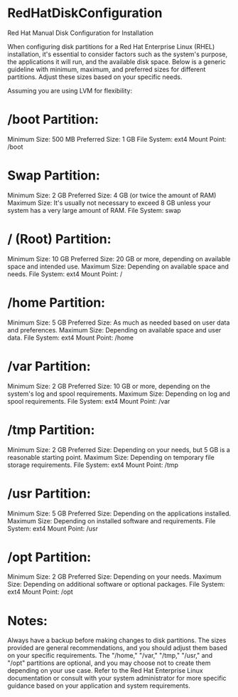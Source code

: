 # RedHatDiskConfiguration
Red Hat Manual Disk Configuration for Installation

When configuring disk partitions for a Red Hat Enterprise Linux (RHEL) installation, it's essential to consider factors such as the system's purpose, the applications it will run, and the available disk space. Below is a generic guideline with minimum, maximum, and preferred sizes for different partitions. Adjust these sizes based on your specific needs.

Assuming you are using LVM for flexibility:

# /boot Partition:

Minimum Size: 500 MB
Preferred Size: 1 GB
File System: ext4
Mount Point: /boot

# Swap Partition:
Minimum Size: 2 GB
Preferred Size: 4 GB (or twice the amount of RAM)
Maximum Size: It's usually not necessary to exceed 8 GB unless your system has a very large amount of RAM.
File System: swap

# / (Root) Partition:
Minimum Size: 10 GB
Preferred Size: 20 GB or more, depending on available space and intended use.
Maximum Size: Depending on available space and needs.
File System: ext4
Mount Point: /

# /home Partition:
Minimum Size: 5 GB
Preferred Size: As much as needed based on user data and preferences.
Maximum Size: Depending on available space and user data.
File System: ext4
Mount Point: /home

# /var Partition:
Minimum Size: 2 GB
Preferred Size: 10 GB or more, depending on the system's log and spool requirements.
Maximum Size: Depending on log and spool requirements.
File System: ext4
Mount Point: /var

# /tmp Partition:
Minimum Size: 2 GB
Preferred Size: Depending on your needs, but 5 GB is a reasonable starting point.
Maximum Size: Depending on temporary file storage requirements.
File System: ext4
Mount Point: /tmp

# /usr Partition:
Minimum Size: 5 GB
Preferred Size: Depending on the applications installed.
Maximum Size: Depending on installed software and requirements.
File System: ext4
Mount Point: /usr

# /opt Partition:
Minimum Size: 2 GB
Preferred Size: Depending on your needs.
Maximum Size: Depending on additional software or optional packages.
File System: ext4
Mount Point: /opt

# Notes:
Always have a backup before making changes to disk partitions.
The sizes provided are general recommendations, and you should adjust them based on your specific requirements.
The "/home," "/var," "/tmp," "/usr," and "/opt" partitions are optional, and you may choose not to create them depending on your use case.
Refer to the Red Hat Enterprise Linux documentation or consult with your system administrator for more specific guidance based on your application and system requirements.
